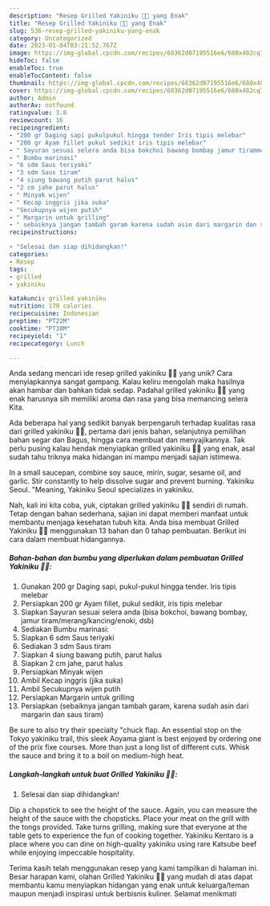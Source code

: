 ```yaml
---
description: "Resep Grilled Yakiniku 🍖🍗 yang Enak"
title: "Resep Grilled Yakiniku 🍖🍗 yang Enak"
slug: 536-resep-grilled-yakiniku-yang-enak
category: Uncategorized
date: 2023-01-04T03:21:52.767Z
image: https://img-global.cpcdn.com/recipes/68362d07195516e6/680x482cq70/grilled-yakiniku-foto-resep-utama.jpg
hideToc: false
enableToc: true
enableTocContent: false
thumbnail: https://img-global.cpcdn.com/recipes/68362d07195516e6/680x482cq70/grilled-yakiniku-foto-resep-utama.jpg
cover: https://img-global.cpcdn.com/recipes/68362d07195516e6/680x482cq70/grilled-yakiniku-foto-resep-utama.jpg
author: Admin
authorAv: notfound
ratingvalue: 3.8
reviewcount: 16
recipeingredient:
- "200 gr Daging sapi pukulpukul hingga tender Iris tipis melebar"
- "200 gr Ayam fillet pukul sedikit iris tipis melebar"
- " Sayuran sesuai selera anda bisa bokchoi bawang bombay jamur tirammerangkancingenoki dsb"
- " Bumbu marinasi"
- "6 sdm Saus teriyaki"
- "3 sdm Saus tiram"
- "4 siung bawang putih parut halus"
- "2 cm jahe parut halus"
- " Minyak wijen"
- " Kecap inggris jika suka"
- "Secukupnya wijen putih"
- " Margarin untuk grilling"
- " sebaiknya jangan tambah garam karena sudah asin dari margarin dan saus tiram"
recipeinstructions:

- "Selesai dan siap dihidangkan!"
categories:
- Resep
tags:
- grilled
- yakiniku

katakunci: grilled yakiniku 
nutrition: 179 calories
recipecuisine: Indonesian
preptime: "PT22M"
cooktime: "PT38M"
recipeyield: "1"
recipecategory: Lunch

---
```





Anda sedang mencari ide resep grilled yakiniku 🍖🍗 yang unik? Cara menyiapkannya sangat gampang. Kalau keliru mengolah maka hasilnya akan hambar dan bahkan tidak sedap. Padahal grilled yakiniku 🍖🍗 yang enak harusnya sih memiliki aroma dan rasa yang bisa memancing selera Kita.





Ada beberapa hal yang sedikit banyak berpengaruh terhadap kualitas rasa dari grilled yakiniku 🍖🍗, pertama dari jenis bahan, selanjutnya pemilihan bahan segar dan Bagus, hingga cara membuat dan menyajikannya. Tak perlu pusing kalau hendak menyiapkan grilled yakiniku 🍖🍗 yang enak,      asal sudah tahu triknya maka hidangan ini mampu menjadi sajian istimewa.














In a small saucepan, combine soy sauce, mirin, sugar, sesame oil, and garlic. Stir constantly to help dissolve sugar and prevent burning. Yakiniku Seoul. &#34;Meaning, Yakiniku Seoul specializes in yakiniku.






Nah, kali ini kita coba, yuk, ciptakan grilled yakiniku 🍖🍗 sendiri di rumah. Tetap dengan bahan sederhana, sajian ini dapat memberi manfaat untuk membantu menjaga kesehatan tubuh kita. Anda bisa membuat Grilled Yakiniku 🍖🍗 menggunakan 13 bahan dan 0 tahap pembuatan. Berikut ini cara dalam membuat hidangannya.

<!--inarticleads1-->

##### Bahan-bahan dan bumbu yang diperlukan dalam pembuatan Grilled Yakiniku 🍖🍗:

1. Gunakan 200 gr Daging sapi, pukul-pukul hingga tender. Iris tipis melebar
1. Persiapkan 200 gr Ayam fillet, pukul sedikit, iris tipis melebar
1. Siapkan  Sayuran sesuai selera anda (bisa bokchoi, bawang bombay, jamur tiram/merang/kancing/enoki, dsb)
1. Sediakan  Bumbu marinasi:
1. Siapkan 6 sdm Saus teriyaki
1. Sediakan 3 sdm Saus tiram
1. Siapkan 4 siung bawang putih, parut halus
1. Siapkan 2 cm jahe, parut halus
1. Persiapkan  Minyak wijen
1. Ambil  Kecap inggris (jika suka)
1. Ambil Secukupnya wijen putih
1. Persiapkan  Margarin untuk grilling
1. Persiapkan  (sebaiknya jangan tambah garam, karena sudah asin dari margarin dan saus tiram)


Be sure to also try their specialty &#34;chuck flap. An essential stop on the Tokyo yakiniku trail, this sleek Aoyama giant is best enjoyed by ordering one of the prix fixe courses. More than just a long list of different cuts. Whisk the sauce and bring it to a boil on medium-high heat. 

<!--inarticleads2-->

##### Langkah-langkah untuk buat Grilled Yakiniku 🍖🍗:


1. Selesai dan siap dihidangkan!

Dip a chopstick to see the height of the sauce. Again, you can measure the height of the sauce with the chopsticks. Place your meat on the grill with the tongs provided. Take turns grilling, making sure that everyone at the table gets to experience the fun of cooking together. Yakiniku Kentaro is a place where you can dine on high-quality yakiniku using rare Katsube beef while enjoying impeccable hospitality. 

Terima kasih telah menggunakan resep yang kami tampilkan di halaman ini. Besar harapan kami, olahan Grilled Yakiniku 🍖🍗 yang mudah di atas dapat membantu kamu menyiapkan hidangan yang enak untuk keluarga/teman maupun menjadi inspirasi untuk berbisnis kuliner. Selamat menikmati
